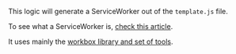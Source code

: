 This logic will generate a ServiceWorker out of the `template.js` file.

To see what a ServiceWorker is, [check this article](https://developers.google.com/web/fundamentals/primers/service-workers).

It uses mainly the [workbox library and set of tools](https://developers.google.com/web/tools/workbox/).
